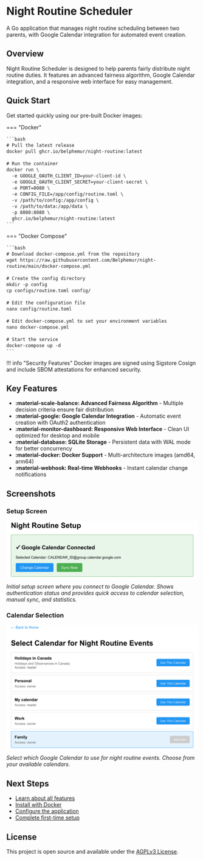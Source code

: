 # Night Routine Scheduler

A Go application that manages night routine scheduling between two parents, with Google Calendar integration for automated event creation.

## Overview

Night Routine Scheduler is designed to help parents fairly distribute night routine duties. It features an advanced fairness algorithm, Google Calendar integration, and a responsive web interface for easy management.

## Quick Start

Get started quickly using our pre-built Docker images:

=== "Docker"

    ```bash
    # Pull the latest release
    docker pull ghcr.io/belphemur/night-routine:latest

    # Run the container
    docker run \
      -e GOOGLE_OAUTH_CLIENT_ID=your-client-id \
      -e GOOGLE_OAUTH_CLIENT_SECRET=your-client-secret \
      -e PORT=8080 \
      -e CONFIG_FILE=/app/config/routine.toml \
      -v /path/to/config:/app/config \
      -v /path/to/data:/app/data \
      -p 8080:8080 \
      ghcr.io/belphemur/night-routine:latest
    ```

=== "Docker Compose"

    ```bash
    # Download docker-compose.yml from the repository
    wget https://raw.githubusercontent.com/Belphemur/night-routine/main/docker-compose.yml

    # Create the config directory
    mkdir -p config
    cp configs/routine.toml config/

    # Edit the configuration file
    nano config/routine.toml

    # Edit docker-compose.yml to set your environment variables
    nano docker-compose.yml

    # Start the service
    docker-compose up -d
    ```

!!! info "Security Features"
    Docker images are signed using Sigstore Cosign and include SBOM attestations for enhanced security.

## Key Features

- **:material-scale-balance: Advanced Fairness Algorithm** - Multiple decision criteria ensure fair distribution
- **:material-google: Google Calendar Integration** - Automatic event creation with OAuth2 authentication
- **:material-monitor-dashboard: Responsive Web Interface** - Clean UI optimized for desktop and mobile
- **:material-database: SQLite Storage** - Persistent data with WAL mode for better concurrency
- **:material-docker: Docker Support** - Multi-architecture images (amd64, arm64)
- **:material-webhook: Real-time Webhooks** - Instant calendar change notifications

## Screenshots

### Setup Screen

![Setup Screen](assets/Setup.png)

_Initial setup screen where you connect to Google Calendar. Shows authentication status and provides quick access to calendar selection, manual sync, and statistics._

### Calendar Selection

![Calendar Selection](assets/Calendar_Selection.png)

_Select which Google Calendar to use for night routine events. Choose from your available calendars._

## Next Steps

- [Learn about all features](features.md)
- [Install with Docker](installation/docker.md)
- [Configure the application](configuration/toml.md)
- [Complete first-time setup](user-guide/setup.md)

## License

This project is open source and available under the [AGPLv3 License](https://github.com/Belphemur/night-routine/blob/main/LICENSE).
